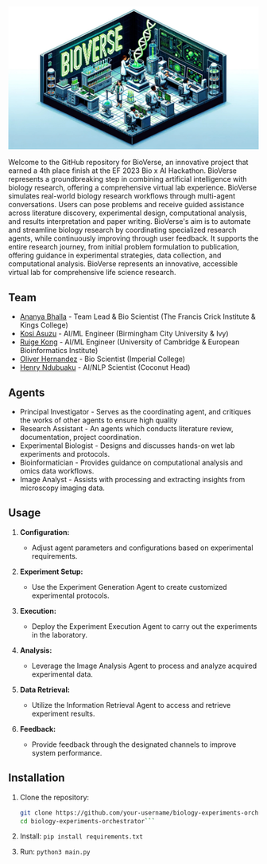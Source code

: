 ![Alt text](/images/logo.jpeg)

Welcome to the GitHub repository for BioVerse, an innovative project that earned a 4th place finish at the EF 2023 Bio x AI Hackathon. BioVerse represents a groundbreaking step in combining artificial intelligence with biology research, offering a comprehensive virtual lab experience. BioVerse simulates real-world biology research workflows through multi-agent conversations. Users can pose problems and receive guided assistance across literature discovery, experimental design, computational analysis, and results interpretation and paper writing. BioVerse's aim is to automate and streamline biology research by coordinating specialized research agents, while continuously improving through user feedback. It supports the entire research journey, from initial problem formulation to publication, offering guidance in experimental strategies, data collection, and computational analysis. BioVerse represents an innovative, accessible virtual lab for comprehensive life science research.

## Team
- [Ananya Bhalla](https://www.linkedin.com/in/ananyabhalla/) - Team Lead & Bio Scientist (The Francis Crick Institute & Kings College)
- [Kosi Asuzu](https://www.linkedin.com/in/kosi-asuzu-793494190/) - AI/ML Engineer (Birmingham City University & Ivy)
- [Ruige Kong](https://www.linkedin.com/in/ruige-kong-6685611a3/) - AI/ML Engineer (University of Cambridge & European  Bioinformatics Institute)
- [Oliver Hernandez](https://www.linkedin.com/in/oliverhdez/) - Bio Scientist (Imperial College)
- [Henry Ndubuaku](https://www.linkedin.com/in/henry-ndubuaku-7b6350b8/) - AI/NLP Scientist (Coconut Head)

## Agents
- Principal Investigator - Serves as the coordinating agent, and critiques the works of other agents to ensure high quality
- Research Assistant - An agents which conducts literature review, documentation, project coordination.
- Experimental Biologist - Designs and discusses hands-on wet lab experiments and protocols.
- Bioinformatician - Provides guidance on computational analysis and omics data workflows.
- Image Analyst - Assists with processing and extracting insights from microscopy imaging data.


## Usage
1. **Configuration:**
   - Adjust agent parameters and configurations based on experimental requirements.

2. **Experiment Setup:**
   - Use the Experiment Generation Agent to create customized experimental protocols.

3. **Execution:**
   - Deploy the Experiment Execution Agent to carry out the experiments in the laboratory.

4. **Analysis:**
   - Leverage the Image Analysis Agent to process and analyze acquired experimental data.

5. **Data Retrieval:**
   - Utilize the Information Retrieval Agent to access and retrieve experiment results.

6. **Feedback:**
   - Provide feedback through the designated channels to improve system performance.


## Installation

1. Clone the repository:

   ```bash
   git clone https://github.com/your-username/biology-experiments-orchestrator.git
   cd biology-experiments-orchestrator```

2. Install: ```pip install requirements.txt```

3. Run: ```python3 main.py```